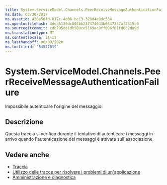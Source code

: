 ```yaml
---
title: System.ServiceModel.Channels.PeerReceiveMessageAuthenticationFailure
ms.date: 03/30/2017
ms.assetid: 420e50fd-017c-4e06-bc13-320d4e0dc534
ms.openlocfilehash: 4dea5130dc802bb237474043b6647337af2315c0
ms.sourcegitcommit: cdb295dd1db589ce5169ac9ff096f01fd0c2da9d
ms.translationtype: MT
ms.contentlocale: it-IT
ms.lasthandoff: 06/09/2020
ms.locfileid: "84577019"
---
```

# <a name="systemservicemodelchannelspeerreceivemessageauthenticationfailure"></a>System.ServiceModel.Channels.PeerReceiveMessageAuthenticationFailure
Impossibile autenticare l'origine del messaggio.  
  
## <a name="description"></a>Descrizione  
 Questa traccia si verifica durante il tentativo di autenticare i messaggi in arrivo quando l'autenticazione dei messaggi è attivata sull'associazione.  
  
## <a name="see-also"></a>Vedere anche

- [Traccia](index.md)
- [Utilizzo delle tracce per risolvere i problemi di un'applicazione](using-tracing-to-troubleshoot-your-application.md)
- [Amministrazione e diagnostica](../index.md)
